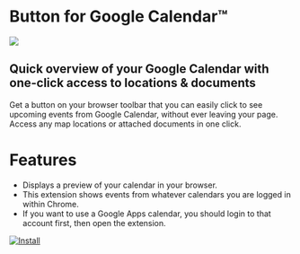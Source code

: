 # Button for Google Calendar™

<img src="https://github.com/calendarbuttonpro/Button-for-Google-Calendar/blob/master/assets/Git%20preview.png" width="auto">
<p></p>
<p></p>
<p></p>

## Quick overview of your Google Calendar with one-click access to locations & documents

Get a button on your browser toolbar that you can easily click to see upcoming
events from Google Calendar, without ever leaving your page. Access any map
locations or attached documents in one click.

# Features

*   Displays a preview of your calendar in your browser.
*   This extension shows events from whatever calendars you are logged in within
    Chrome.
*   If you want to use a Google Apps calendar, you should login to that account
    first, then open the extension.
    
[![Install](https://storage.googleapis.com/chrome-gcs-uploader.appspot.com/image/WlD8wC6g8khYWPJUsQceQkhXSlv1/YT2Grfi9vEBa2wAPzhWa.png)](https://chrome.google.com/webstore/detail/google-calendar-by-google/lfjnmopldodmmdhddmeacgjnjeakjpki)
